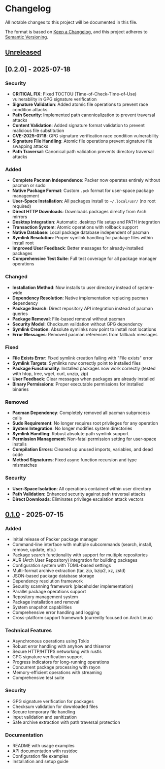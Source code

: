# Changelog

All notable changes to this project will be documented in this file.

The format is based on [Keep a Changelog](https://keepachangelog.com/en/1.0.0/),
and this project adheres to [Semantic Versioning](https://semver.org/spec/v2.0.0.html).

## [Unreleased]

## [0.2.0] - 2025-07-18

### Security
- **CRITICAL FIX**: Fixed TOCTOU (Time-of-Check-Time-of-Use) vulnerability in GPG signature verification
- **Signature Validation**: Added atomic file operations to prevent race condition attacks
- **Path Security**: Implemented path canonicalization to prevent traversal attacks
- **Content Validation**: Added signature format validation to prevent malicious file substitution
- **CVE-2025-0718**: GPG signature verification race condition vulnerability
- **Signature File Handling**: Atomic file operations prevent signature file swapping attacks
- **Path Traversal**: Canonical path validation prevents directory traversal attacks

### Added
- **Complete Pacman Independence**: Packer now operates entirely without pacman or sudo
- **Native Package Format**: Custom `.pck` format for user-space package management
- **User-Space Installation**: All packages install to `~/.local/usr/` (no root required)
- **Direct HTTP Downloads**: Downloads packages directly from Arch mirrors
- **Desktop Integration**: Automatic .desktop file setup and PATH integration
- **Transaction System**: Atomic operations with rollback support
- **Native Database**: Local package database independent of pacman
- **Symlink Resolution**: Proper symlink handling for package files within install root
- **Improved User Feedback**: Better messages for already-installed packages
- **Comprehensive Test Suite**: Full test coverage for all package manager operations

### Changed
- **Installation Method**: Now installs to user directory instead of system-wide
- **Dependency Resolution**: Native implementation replacing pacman dependency
- **Package Search**: Direct repository API integration instead of pacman queries
- **Package Removal**: File-based removal without pacman
- **Security Model**: Checksum validation without GPG dependency
- **Symlink Creation**: Absolute symlinks now point to install root locations
- **Error Messages**: Removed pacman references from fallback messages

### Fixed
- **File Exists Error**: Fixed symlink creation failing with "File exists" error
- **Symlink Targets**: Symlinks now correctly point to installed files
- **Package Functionality**: Installed packages now work correctly (tested with htop, tree, wget, curl, unzip, zip)
- **User Feedback**: Clear messages when packages are already installed
- **Binary Permissions**: Proper executable permissions for installed binaries

### Removed
- **Pacman Dependency**: Completely removed all pacman subprocess calls
- **Sudo Requirement**: No longer requires root privileges for any operation
- **System Integration**: No longer modifies system directories
- **Symlink Handling**: Robust absolute path symlink support
- **Permission Management**: Non-fatal permission setting for user-space installs
- **Compilation Errors**: Cleaned up unused imports, variables, and dead code
- **Method Signatures**: Fixed async function recursion and type mismatches

### Security
- **User-Space Isolation**: All operations contained within user directory
- **Path Validation**: Enhanced security against path traversal attacks
- **Direct Downloads**: Eliminates privilege escalation attack vectors

## [0.1.0] - 2025-07-15

### Added
- Initial release of Packer package manager
- Command-line interface with multiple subcommands (search, install, remove, update, etc.)
- Package search functionality with support for multiple repositories
- AUR (Arch User Repository) integration for building packages
- Configuration system with TOML-based settings
- Multi-format archive extraction (tar, zip, bzip2, xz, zstd)
- JSON-based package database storage
- Dependency resolution framework
- Security scanning framework (placeholder implementation)
- Parallel package operations support
- Repository management system
- Package installation and removal
- System snapshot capabilities
- Comprehensive error handling and logging
- Cross-platform support framework (currently focused on Arch Linux)

### Technical Features
- Asynchronous operations using Tokio
- Robust error handling with anyhow and thiserror
- Secure HTTP/HTTPS networking with rustls
- GPG signature verification support
- Progress indicators for long-running operations
- Concurrent package processing with rayon
- Memory-efficient operations with streaming
- Comprehensive test suite

### Security
- GPG signature verification for packages
- Checksum validation for downloaded files
- Secure temporary file handling
- Input validation and sanitization
- Safe archive extraction with path traversal protection

### Documentation
- README with usage examples
- API documentation with rustdoc
- Configuration file examples
- Installation and setup guide

[Unreleased]: https://github.com/d0mkaaa/packer/compare/v0.1.0...HEAD
[0.1.0]: https://github.com/d0mkaaa/packer/releases/tag/v0.1.0 